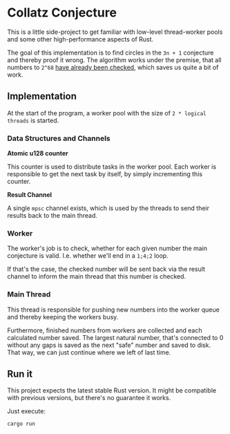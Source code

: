 # Collatz Conjecture


This is a little side-project to get familiar with low-level thread-worker pools and some other high-performance aspects of Rust.

The goal of this implementation is to find circles in the `3n + 1` conjecture and thereby proof it wrong.
The algorithm works under the premise, that all numbers to `2^68` [have already been checked](https://en.wikipedia.org/wiki/Collatz_conjecture#Experimental_evidence), which saves us quite a bit of work.


## Implementation

At the start of the program, a worker pool with the size of `2 * logical threads` is started.

### Data Structures and Channels

**Atomic u128 counter**

This counter is used to distribute tasks in the worker pool.
Each worker is responsible to get the next task by itself, by simply incrementing this counter.

**Result Channel**

A single `mpsc` channel exists, which is used by the threads to send their results back to the main thread.

### Worker

The worker's job is to check, whether for each given number the main conjecture is valid.
I.e. whether we'll end in a `1;4;2` loop.

If that's the case, the checked number will be sent back via the result channel to inform the main thread that this number is checked.

### Main Thread

This thread is responsible for pushing new numbers into the worker queue and thereby keeping the workers busy.

Furthermore, finished numbers from workers are collected and each calculated number saved.
The largest natural number, that's connected to 0 without any gaps is saved as the next "safe" number and saved to disk.
That way, we can just continue where we left of last time.


## Run it

This project expects the latest stable Rust version.
It might be compatible with previous versions, but there's no guarantee it works.

Just execute:

```
cargo run
```
